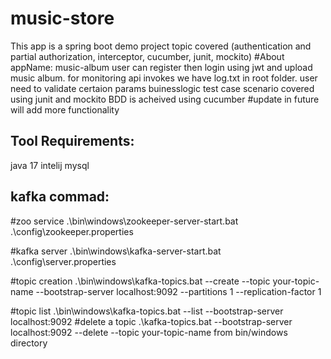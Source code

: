 # music-store

This app is a spring boot demo project
topic covered (authentication and partial authorization, interceptor, cucumber, junit, mockito)
#About
appName: music-album
user can register then login using jwt and upload music album.
for monitoring api invokes we have log.txt in root folder.
user need to validate certaion params 
buinesslogic test case scenario covered using junit and mockito 
BDD is acheived using cucumber
#update
in future will add more functionality

Tool Requirements:
------------------

java 17
intelij
mysql

kafka commad:
-------------
#zoo service
.\bin\windows\zookeeper-server-start.bat .\config\zookeeper.properties

#kafka server
.\bin\windows\kafka-server-start.bat .\config\server.properties

#topic creation
.\bin\windows\kafka-topics.bat --create --topic your-topic-name --bootstrap-server localhost:9092 --partitions 1 --replication-factor 1

#topic list
.\bin\windows\kafka-topics.bat --list --bootstrap-server localhost:9092
#delete a topic
.\kafka-topics.bat --bootstrap-server localhost:9092 --delete --topic your-topic-name from bin/windows directory